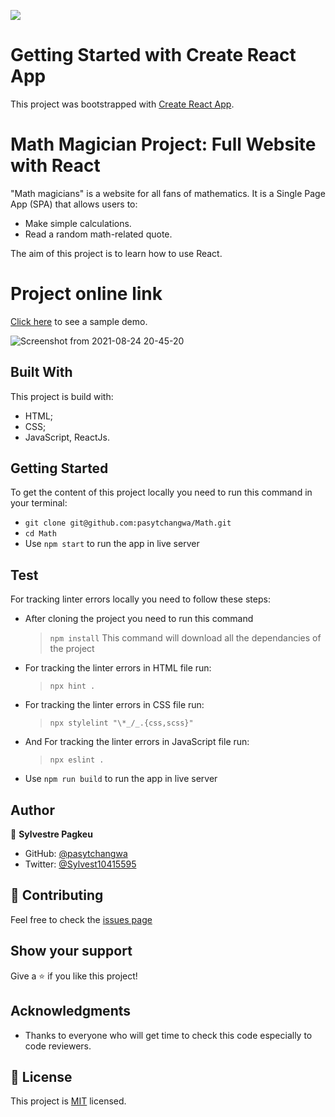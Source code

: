 ![](https://img.shields.io/badge/Microverse-blueviolet)

# Getting Started with Create React App

This project was bootstrapped with [Create React App](https://github.com/facebook/create-react-app).

# Math Magician Project: Full Website with React

"Math magicians" is a website for all fans of mathematics. It is a Single Page App (SPA) that allows users to:

- Make simple calculations.
- Read a random math-related quote.

The aim of this project is to learn how to use React.

# Project online link

[Click here](https://pasytchangwa.github.io/Math/) to see a sample demo.

![Screenshot from 2021-08-24 20-45-20](https://user-images.githubusercontent.com/64914462/130664708-721aec89-ced5-4766-add7-b12849b99692.png)

## Built With

This project is build with:

- HTML;
- CSS;
- JavaScript, ReactJs.

## Getting Started

To get the content of this project locally you need to run this command in your terminal:

- `git clone git@github.com:pasytchangwa/Math.git`
- `cd Math`
- Use `npm start` to run the app in live server

## Test

For tracking linter errors locally you need to follow these steps:

- After cloning the project you need to run this command

  > `npm install`
  > This command will download all the dependancies of the project

- For tracking the linter errors in HTML file run:

  > `npx hint .`

- For tracking the linter errors in CSS file run:

  > `npx stylelint "\*_/_.{css,scss}"`

- And For tracking the linter errors in JavaScript file run:

  > `npx eslint .`

- Use `npm run build` to run the app in live server

## Author

👤 **Sylvestre Pagkeu**

- GitHub: [@pasytchangwa](https://github.com/pasytchangwa)
- Twitter: [@Sylvest10415595](https://twitter.com/Sylvest10415595)

## :handshake: Contributing

Feel free to check the [issues page](https://github.com/pasytchangwa/Math/issues)

## Show your support

Give a :star: if you like this project!

## Acknowledgments

- Thanks to everyone who will get time to check this code especially to code reviewers.

## 📝 License

This project is [MIT](./MIT.md) licensed.

